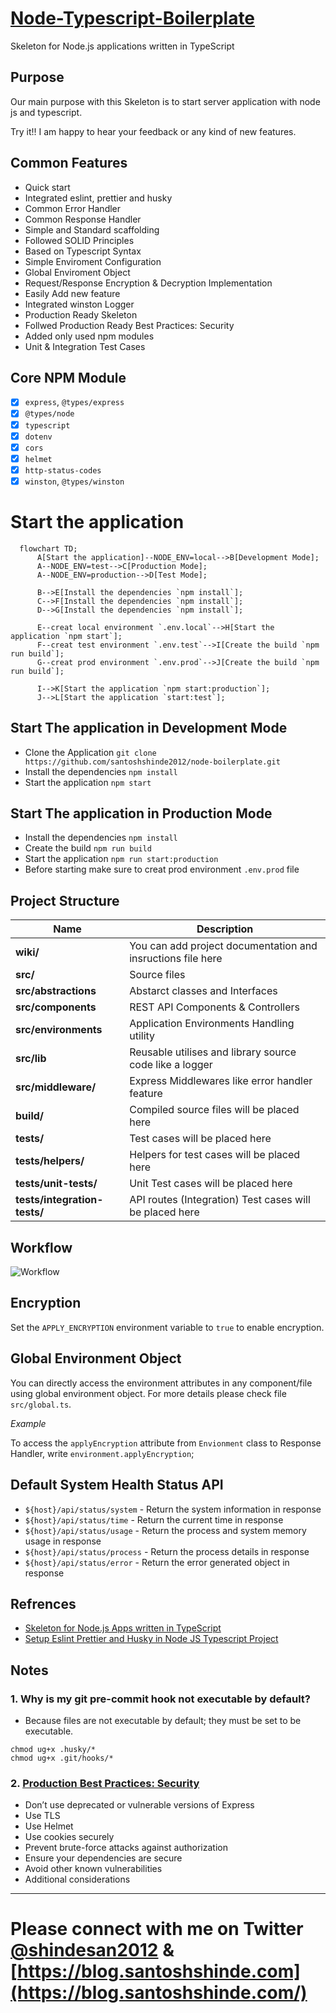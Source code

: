 # [Node-Typescript-Boilerplate](https://blog.santoshshinde.com/skeleton-for-node-js-apps-written-in-typescript-444fa1695b30)

Skeleton for Node.js applications written in TypeScript

## Purpose

Our main purpose with this Skeleton is to start server application with node js and typescript.

Try it!! I am happy to hear your feedback or any kind of new features.

## Common Features

- Quick start
- Integrated eslint, prettier and husky
- Common Error Handler
- Common Response Handler
- Simple and Standard scaffolding
- Followed SOLID Principles
- Based on Typescript Syntax
- Simple Enviroment Configuration
- Global Enviroment Object
- Request/Response Encryption & Decryption Implementation
- Easily Add new feature
- Integrated winston Logger
- Production Ready Skeleton
- Follwed Production Ready Best Practices: Security
- Added only used npm modules
- Unit & Integration Test Cases

## Core NPM Module

- [x] `express`, `@types/express`
- [x] `@types/node`
- [x] `typescript`
- [x] `dotenv`
- [x] `cors`
- [x] `helmet`
- [x] `http-status-codes`
- [x] `winston`, `@types/winston`

# Start the application

```mermaid
  flowchart TD;
      A[Start the application]--NODE_ENV=local-->B[Development Mode];
      A--NODE_ENV=test-->C[Production Mode];
      A--NODE_ENV=production-->D[Test Mode];

      B-->E[Install the dependencies `npm install`];
      C-->F[Install the dependencies `npm install`];
      D-->G[Install the dependencies `npm install`];

      E--creat local environment `.env.local`-->H[Start the application `npm start`];
      F--creat test environment `.env.test`-->I[Create the build `npm run build`];
      G--creat prod environment `.env.prod`-->J[Create the build `npm run build`];

      I-->K[Start the application `npm start:production`];
      J-->L[Start the application `start:test`];

```
## Start The application in Development Mode

- Clone the Application `git clone https://github.com/santoshshinde2012/node-boilerplate.git`
- Install the dependencies `npm install`
- Start the application `npm start`

## Start The application in Production Mode

- Install the dependencies `npm install`
- Create the build `npm run build`
- Start the application `npm run start:production`
- Before starting make sure to creat prod environment `.env.prod` file


## Project Structure

| Name                              | Description |
| --------------------------------- | ----------- |
| **wiki/**                         | You can add project documentation and insructions file here |
| **src/**                          | Source files |
| **src/abstractions**              | Abstarct classes and Interfaces  |
| **src/components**                | REST API Components & Controllers  |
| **src/environments**              | Application Environments Handling utility  |
| **src/lib**                       | Reusable utilises and library source code like a logger|
| **src/middleware/**               | Express Middlewares like error handler feature |
| **build/**                        | Compiled source files will be placed here |
| **tests/**                        | Test cases will be placed here |
| **tests/helpers/**                | Helpers for test cases will be placed here  |
| **tests/unit-tests/**             | Unit Test cases will be placed here  |
| **tests/integration-tests/**      | API routes (Integration) Test cases will be placed here|

## Workflow

![Workflow](https://github.com/santoshshinde2012/node-boilerplate/blob/master/wiki/boilerplate-workflow.png?raw=true)


## Encryption

Set the `APPLY_ENCRYPTION` environment variable to `true` to enable encryption.

## Global Environment Object

You can directly access the environment attributes in any component/file using global environment object. For more details please check file `src/global.ts`.

*Example*

To access the `applyEncryption` attribute from `Envionment` class to Response Handler, write `environment.applyEncryption`;

## Default System Health Status API

- `${host}/api/status/system` - Return the system information in response
- `${host}/api/status/time` - Return the current time in response
- `${host}/api/status/usage` - Return the process and system memory usage in response
- `${host}/api/status/process` -  Return the process details in response
- `${host}/api/status/error` - Return the error generated object in response

## Refrences

- [Skeleton for Node.js Apps written in TypeScript](https://javascript.plainenglish.io/skeleton-for-node-js-apps-written-in-typescript-444fa1695b30)
- [Setup Eslint Prettier and Husky in Node JS Typescript Project](https://gist.github.com/santoshshinde2012/e1433327e5f7a58f98fe3e6651c4d5de)

## Notes

### 1. Why is my git pre-commit hook not executable by default?

- Because files are not executable by default; they must be set to be executable.

```
chmod ug+x .husky/*
chmod ug+x .git/hooks/*
```

### 2. [Production Best Practices: Security](https://expressjs.com/en/advanced/best-practice-security.html)

- Don’t use deprecated or vulnerable versions of Express
- Use TLS
- Use Helmet
- Use cookies securely
- Prevent brute-force attacks against authorization
- Ensure your dependencies are secure
- Avoid other known vulnerabilities
- Additional considerations



<hr/>

# Please connect with me on Twitter [@shindesan2012](https://twitter.com/shindesan2012) & [https://blog.santoshshinde.com](https://blog.santoshshinde.com/)
